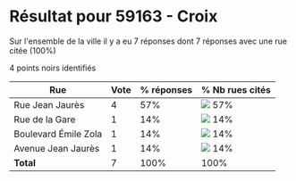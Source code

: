 # Résultat pour 59163 - Croix

Sur l'ensemble de la ville il y a eu 7 réponses dont 7 réponses avec une rue citée (100%)

4 points noirs identifiés

| Rue | Vote | % réponses | % Nb rues cités|
|-----|------|------------|----------------|
| Rue Jean Jaurès | 4 | 57% | <img src="../../img/bar_57.gif" />&nbsp;57%|
| Rue de la Gare | 1 | 14% | <img src="../../img/bar_14.gif" />&nbsp;14%|
| Boulevard Émile Zola | 1 | 14% | <img src="../../img/bar_14.gif" />&nbsp;14%|
| Avenue Jean Jaurès | 1 | 14% | <img src="../../img/bar_14.gif" />&nbsp;14%|
| **Total** | 7 | 100% | 100%|
